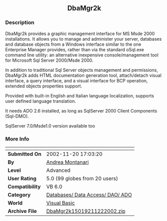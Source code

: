 ﻿<div align="center">

## DbaMgr2k


</div>

### Description

DbaMgr2k provides a graphic management interface for MS Msde 2000 installations. It allows you to manage and administer your server, databases and database objects from a Windows interface similar to the one Enterprise Manager provides, rather than via the standard oSql.exe command line utility: an alternative inexpensive console/management tool for Microsoft Sql Server 2000/Msde 2000.

In addition to traditional Sql Server objects management and permissions, DbaMgr2k adds HTML documentation generation tool, attach/detach visual interface, a query interface, and a visual interface for BCP operation, extended objects properties support.

Provided with built-in English and Italian language localization, supports user defined language translation.

It needs ADO 2.6 installed, as long as SqlServer 2000 Client Components (Sql-DMO).

SqlServer 7.0/Msde1.0 version available too
 
### More Info
 


<span>             |<span>
---                |---
**Submitted On**   |2002-11-20 17:03:20
**By**             |[Andrea Montanari](https://github.com/Planet-Source-Code/PSCIndex/blob/master/ByAuthor/andrea-montanari.md)
**Level**          |Advanced
**User Rating**    |5.0 (99 globes from 20 users)
**Compatibility**  |VB 6\.0
**Category**       |[Databases/ Data Access/ DAO/ ADO](https://github.com/Planet-Source-Code/PSCIndex/blob/master/ByCategory/databases-data-access-dao-ado__1-6.md)
**World**          |[Visual Basic](https://github.com/Planet-Source-Code/PSCIndex/blob/master/ByWorld/visual-basic.md)
**Archive File**   |[DbaMgr2k15019211222002\.zip](https://github.com/Planet-Source-Code/andrea-montanari-dbamgr2k__1-40912/archive/master.zip)








